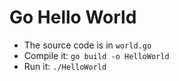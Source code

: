 # Go Hello World

* The source code is in `world.go`
* Compile it: `go build -o HelloWorld`
* Run it: `./HelloWorld`
